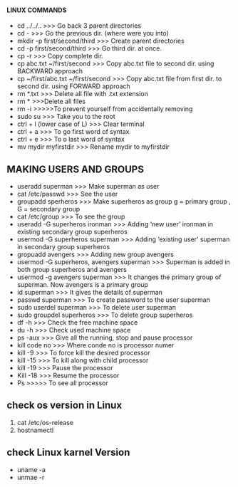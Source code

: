 
#### LINUX COMMANDS
* cd ../../..	 >>> Go back 3 parent directories
* cd -	         >>> Go the previous dir. (where were you into)
* mkdir -p first/second/third >>> Create parent directories
* cd -p first/second/third	>>> Go third dir. at once.
* cp -r  >>> Copy complete dir.
* cp  abc.txt   ~/first/second >>> Copy abc.txt file to second dir. using BACKWARD approach
* cp  ~/first/abc.txt  ~/first/second >>> Copy abc.txt file from first dir. to second dir. using FORWARD approach
* rm *.txt 	>>> Delete all file with .txt extension
* rm * 	 >>>Delete all files
* rm -i	  <file name> >>>>>To prevent yourself from accidentally removing 
* sudo su  >>>	Take you to the root
* ctrl + l (lower case of L)	>>> Clear terminal
* ctrl + a 	>>> To go first word of syntax
* ctrl + e 	>>> To o last word of syntax
* mv mydir myfirstdir	>>> Rename mydir to myfirstdir

MAKING  USERS AND GROUPS
-
* useradd superman	>>> Make superman  as user
* cat /etc/passwd	>>> See the user
* groupadd sperheros 	>>> Make superheros as group                                  g = primary group , G = secondary group
* cat /etc/group	  >>> To see the group                                           
* useradd -G superheros ironman	>>> Adding ‘new user’ ironman in existing secondary group superheros
* usermod -G superheros superman	 >>> Adding ‘existing user’ superman in secondary group superheros
* gropuadd  avengers	>>> Adding new group avengers
* usermod -G superheros, avengers superman	>>> Superman is added in both group superheros and avengers
* usermod -g avengers superman	>>> It changes the primary group of superman. Now avengers is a primary group
* id superman	>>> It gives the details of superman
* passwd superman 	>>> To create password to the user superman
* sudo userdel superman 	>>> To delete user superman
* sudo  groupdel superheros	>>> To delete group superheros
* df -h 	>>> Check the free machine space
* du -h	>>> Check used machine space
* ps -aux	>>> Give all the running, stop and pause processor 
* kill code no	>>> Where conde no is processor numer
* kill -9 	>>> To force kill the desired processor
* kill -15  	>>> To kill along with child processor
* kill  -19	>>> Pause the processor
* Kill -18 	>>> Resume the processor 
* Ps	>>>>> To see all processor

check os version in Linux
-
1. cat /etc/os-release
2. hostnamectl

check Linux karnel Version
-
* uname -a
* unmae -r

